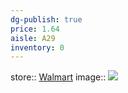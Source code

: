 ```yaml
---
dg-publish: true
price: 1.64
aisle: A29
inventory: 0
---
```


store:: [Walmart](https://www.walmart.com/ip/Cacique-Pork-Chorizo-Sausage-9-oz-Roll/11027816)
image:: ![](https://i5.walmartimages.com/asr/f607714f-944c-4c55-823e-72a2936476f0.7e4c8e434f1595eef75dfe90c425aeba.jpeg?odnHeight=612&odnWidth=612&odnBg=FFFFFF)
